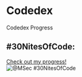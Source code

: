 # Codedex
Codedex Progress
## #30NitesOfCode:
  [Check out my progress!](https://www.codedex.io/@MSec/30-nites-of-code)  
  ![@MSec #30NitesOfCode](https://www.codedex.io/api/petStatus?user=MSec)
